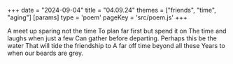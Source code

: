 +++
date = "2024-09-04"
title = "04.09.24"
themes = ["friends", "time", "aging"]
[params]
  type = 'poem'
  pageKey = 'src/poem.js'
+++

A meet up sparing not the time
To plan far first but spend it on
The time and laughs when just a few
Can gather before departing.
Perhaps this be the water
That will tide the friendship to
A far off time beyond all these
Years to when our beards are grey.
